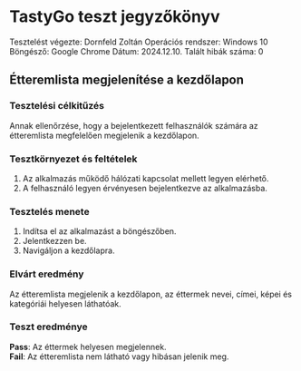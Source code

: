 # TastyGo teszt jegyzőkönyv

Tesztelést végezte: Dornfeld Zoltán
Operációs rendszer: Windows 10
Böngésző: Google Chrome
Dátum: 2024.12.10.
Talált hibák száma: 0

## Étteremlista megjelenítése a kezdőlapon

### Tesztelési célkitűzés  
Annak ellenőrzése, hogy a bejelentkezett felhasználók számára az étteremlista megfelelően megjelenik a kezdőlapon.  

### Tesztkörnyezet és feltételek  
1. Az alkalmazás működő hálózati kapcsolat mellett legyen elérhető.  
2. A felhasználó legyen érvényesen bejelentkezve az alkalmazásba.  

### Tesztelés menete  
1. Indítsa el az alkalmazást a böngészőben.  
2. Jelentkezzen be.
3. Navigáljon a kezdőlapra.

### Elvárt eredmény  
Az étteremlista megjelenik a kezdőlapon, az éttermek nevei, címei, képei és kategóriái helyesen láthatóak.  

### Teszt eredménye  
**Pass**: Az éttermek helyesen megjelennek.  
**Fail**: Az étteremlista nem látható vagy hibásan jelenik meg.  

